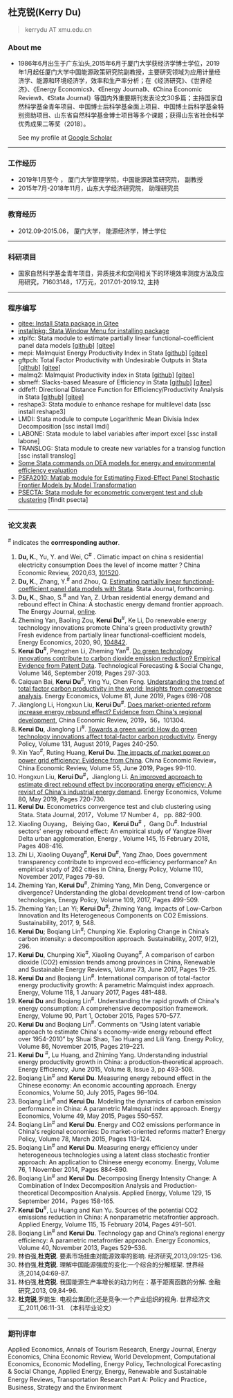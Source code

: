 ## 杜克锐(Kerry Du)
> kerrydu AT xmu.edu.cn

### About me

* 1986年6月出生于广东汕头,2015年6月于厦门大学获经济学博士学位，2019年1月起任厦门大学中国能源政策研究院副教授，主要研究领域为应用计量经济学、能源和环境经济学，效率和生产率分析；在《经济研究》、《世界经济》、《Energy Economics》、《Energy Journal》、《China Economic Review》、《Stata Journal》等国内外重要期刊发表论文30多篇；主持国家自然科学基金青年项目、中国博士后科学基金面上项目、中国博士后科学基金特别资助项目、山东省自然科学基金博士项目等多个课题；获得山东省社会科学优秀成果二等奖（2018）。

  See my profile at [Google Scholar](https://scholar.google.com/citations?hl=zh-CN&user=hHQkDmUAAAAJ)
---
### 工作经历

* 2019年1月至今 ，            厦门大学管理学院，中国能源政策研究院， 副教授
* 2015年7月-2018年11月，山东大学经济研究院， 助理研究员
---
### 教育经历

* 2012.09-2015.06， 厦门大学， 能源经济学，博士学位
---
### 科研项目

* 国家自然科学基金青年项目，异质技术和空间相关下的环境效率测度方法及应用研究，71603148，17万元，2017.01-2019.12, 主持
---
### 程序编写

* [gitee: Install Stata package in Gitee](https://gitee.com/kerrydu/gitee)
* [installpkg: Stata Window Menu for installing package](https://gitee.com/kerrydu/gitee/tree/master/installpkg)
* xtplfc: Stata  module to estimate partially linear functional-coefficient panel data models [[github]](https://github.com/kerrydu/xtplfc_Stata) [[gitee]](https://gitee.com/kerrydu/xtplfc_Stata)
* mepi: Malmquist Energy Productivity Index in Stata [[github]](https://github.com/kerrydu/mepi) [[gitee]](https://gitee.com/kerrydu/mepi)
* gftpch: Total Factor Productivity with Undesirable Outputs in Stata [[github]](https://github.com/kerrydu/gtfpch) [[gitee]](https://gitee.com/kerrydu/gtfpch)
* malmq2: Malmquist Productivity index in Stata [[github]](https://github.com/kerrydu/malmq2) [[gitee]](https://gitee.com/kerrydu/malmq2)
* sbmeff: Slacks-based Measure of Efficiency in Stata [[github]](https://github.com/kerrydu/sbmeff) [[gitee]](https://gitee.com/kerrydu/sbmeff)
* ddfeff: Directional Distance Function for Efficiency/Productivity Analysis in Stata [[github]](https://github.com/kerrydu/ddfeff) [[gitee]](https://gitee.com/kerrydu/ddfeff)
* reshape3: Stata  module to enhance reshape for multilevel data [ssc install reshape3]
* LMDI: Stata module to compute Logarithmic Mean Divisia Index Decomposition [ssc install lmdi]
* LABONE: Stata module to label variables after import excel [ssc install labone]
* TRANSLOG: Stata module to create new variables for a translog function [ssc install translog]
* [Some Stata commands on DEA models for energy and environmental efficiency evaluation](https://gitee.com/kerrydu/STATA-DEA/tree/master)
* [PSFA2010: Matlab module for Estimating Fixed-Effect Panel Stochastic Frontier Models by Model Transformation](http://homepage.ntu.edu.tw/~wangh/Matlab_W&H_JoE(2010).zip)
* [PSECTA: Stata module for econometric convergent test and club clustering](https://sites.google.com/site/kerrydu2016/home/stata-files) [findit psecta]
---

### 论文发表

<sup>#</sup> indicates the **corrresponding author**.

1. **Du, K.**, Yu, Y. and Wei, C<sup>#</sup> . Climatic impact on china s residential electricity consumption Does the level of income matter？China Economic Review, 2020,63, [101520](https://doi.org/10.1016/j.chieco.2020.101520). 
2. **Du, K.**, Zhang, Y.<sup>#</sup>  and Zhou, Q. [Estimating partially linear functional-coefficient panel data models with Stata](https://github.com/kerrydu/xtplfc_Stata/blob/master/manuscript.pdf). Stata Journal, forthcoming.
3. **Du, K.**, Shao, S.<sup>#</sup> and Yan, Z.  Urban residential energy demand and rebound effect in China: A stochastic energy demand frontier approach. The Energy Journal, [online](http://www.iaee.org/energyjournal/article/3707).
4. Zheming Yan, Baoling Zou, **Kerui Du**<sup>#</sup>, Ke Li, Do renewable energy technology innovations promote China's green productivity growth? Fresh evidence from partially linear functional-coefficient models, Energy Economics, 2020,  90, [104842](https://www.sciencedirect.com/science/article/pii/S0140988320301821). 
5. **Kerui Du**<sup>#</sup>, Pengzhen Li, Zheming Yan<sup>#</sup>.  [Do green technology innovations contribute to carbon dioxide emission reduction? Empirical Evidence from Patent Data](https://linkinghub.elsevier.com/retrieve/pii/S0040162518306176). Technological Forecasting & Social Change, Volume 146, September 2019, Pages 297-303. 
6. Caiquan Bai, **Kerui Du**<sup>#</sup>, Ying Yu, Chen Feng. [Understanding the trend of total factor carbon productivity in the world: Insights from convergence analysis](https://www.sciencedirect.com/science/article/pii/S0140988319301495). Energy Economics, Volume 81, June 2019, Pages 698-708
7. Jianglong Li, Hongxun Liu, **Kerui Du**<sup>#</sup>. [Does market-oriented reform increase energy rebound effect? Evidence from China's regional development](https://www.sciencedirect.com/science/article/pii/S1043951X19300574), China Economic Review, 2019，56，101304.
8. **Kerui Du**, Jianglong Li<sup>#</sup>.  [Towards a green world: How do green technology innovations affect total-factor carbon productivity](https://www.sciencedirect.com/science/article/pii/S0301421519302824). Energy Policy, Volume 131, August 2019, Pages 240-250.
9. Xin Yao<sup>#</sup>,  Ruting Huang,  **Kerui Du**.  [The impacts of market power on power grid efficiency: Evidence from China](https://www.sciencedirect.com/science/article/pii/S1043951X19300239). China Economic Review，China Economic Review, Volume 55, June 2019, Pages 99-110.
10. Hongxun Liu, **Kerui Du**<sup>#</sup>，Jianglong Li. [An improved approach to estimate direct rebound effect by incorporating energy efficiency: A revisit of China's industrial energy demand](https://www.sciencedirect.com/science/article/pii/S0140988319300696). Energy Economics, Volume 80, May 2019, Pages 720-730.
11. **Kerui Du**. Econometrics convergence test and club clustering using Stata. Stata Journal, 2017，Volume 17 Number 4， pp. 882-900.
12. Xiaoling Ouyang， Beiying Gao，**Kerui Du**<sup>#</sup> ，Gang Du<sup>#</sup>. Industrial sectors' energy rebound effect: An empirical study of Yangtze River Delta urban agglomeration, Energy , Volume 145, 15 February 2018, Pages 408-416.
13. Zhi Li, Xiaoling Ouyang<sup>#</sup>, **Kerui Du**<sup>#</sup>, Yang Zhao, Does government transparency contribute to improved eco-efficiency performance? An empirical study of 262 cities in China, Energy Policy, Volume 110, November 2017, Pages 79-89. 
14. Zheming Yan, **Kerui Du**<sup>#</sup>, Zhiming Yang, Min Deng, Convergence or divergence? Understanding the global development trend of low-carbon technologies, Energy Policy, Volume 109, 2017, Pages 499-509.
15. Zheming Yan; Lan Yi; **Kerui Du**<sup>#</sup>; Zhiming Yang. Impacts of Low-Carbon Innovation and Its Heterogeneous Components on CO2 Emissions. Sustainability, 2017, 9, 548. 
16. **Kerui Du**; Boqiang Lin<sup>#</sup>; Chunping Xie. Exploring Change in China’s carbon intensity: a decomposition approach. Sustainability, 2017, 9(2), 296.
17. **Kerui Du**, Chunping Xie<sup>#</sup>, Xiaoling Ouyang<sup>#</sup>, A comparison of carbon dioxide (CO2) emission trends among provinces in China, Renewable and Sustainable Energy Reviews, Volume 73, June 2017, Pages 19-25.
18. **Kerui Du** and Boqiang Lin<sup>#</sup>. International comparison of total-factor energy productivity growth: A parametric Malmquist index approach. Energy, Volume 118, 1 January 2017, Pages 481-488.
19. **Kerui Du** and Boqiang Lin<sup>#</sup>. Understanding the rapid growth of China's energy consumption: A comprehensive decomposition framework. Energy, Volume 90, Part 1, October 2015, Pages 570–577.
20. **Kerui Du** and Boqiang Lin<sup>#</sup>. Comments on “Using latent variable approach to estimate China's economy-wide energy rebound effect over 1954-2010” by Shuai Shao, Tao Huang and Lili Yang. Energy Policy, Volume 86, November 2015, Pages 219–221.
21. **Kerui Du** <sup>#</sup>, Lu Huang, and Zhiming Yang. Understanding industrial energy productivity growth in China: a production-theoretical approach. Energy Efficiency, June 2015, Volume 8, Issue 3, pp 493-508.
22. Boqiang Lin<sup>#</sup> and **Kerui Du**. Measuring energy rebound effect in the Chinese economy: An economic accounting approach. Energy Economics, Volume 50, July 2015, Pages 96–104.
23. Boqiang Lin<sup>#</sup> and **Kerui Du**. Modeling the dynamics of carbon emission performance in China: A parametric Malmquist index approach. Energy Economics, Volume 49, May 2015, Pages 550–557.
24. Boqiang Lin<sup>#</sup> and **Kerui Du**. Energy and CO2 emissions performance in China's regional economies: Do market-oriented reforms matter? Energy Policy, Volume 78, March 2015, Pages 113–124.
25. Boqiang Lin<sup>#</sup> and **Kerui Du**. Measuring energy efficiency under heterogeneous technologies using a latent class stochastic frontier approach: An application to Chinese energy economy. Energy, Volume 76, 1 November 2014, Pages 884–890.
26. Boqiang Lin<sup>#</sup> and **Kerui Du**. Decomposing Energy Intensity Change: A Combination of Index Decomposition Analysis and Production-theoretical Decomposition Analysis. Applied Energy, Volume 129, 15 September 2014，Pages 158-165.
27. **Kerui Du**<sup>#</sup>, Lu Huang and Kun Yu. Sources of the potential CO2 emissions reduction in China: A nonparametric metafrontier approach. Applied Energy, Volume 115, 15 February 2014, Pages 491–501.
28. Boqiang Lin<sup>#</sup> and **Kerui Du**. Technology gap and China’s regional energy efficiency: A parametric metafrontier approach. Energy Economics, Volume 40, November 2013, Pages 529–536.
29. 林伯强,**杜克锐**. 要素市场扭曲对能源效率的影响. 经济研究,2013,09:125-136.
30. 林伯强,**杜克锐**. 理解中国能源强度的变化:一个综合的分解框架. 世界经济,2014,04:69-87.
31. 林伯强,**杜克锐**. 我国能源生产率增长的动力何在：基于距离函数的分解. 金融研究,2013, 09,84-96.
32. **杜克锐**,罗能生. 电视台集团化还是竞争:一个产业组织的视角. 世界经济文汇,2011,06:11-31. （本科毕业论文）



---
### 期刊评审

Applied Economics, Annals of Tourism Research, Energy Journal, Energy Economics, China Economic Review, World Development, Computational Economics, Economic Modelling, Energy Policy, Technological Forecasting & Social Change, Applied Energy, Energy, Renewable and Sustainable Energy Reviews, Transportation Research Part A: Policy and Practice，Business, Strategy and the Environment 

